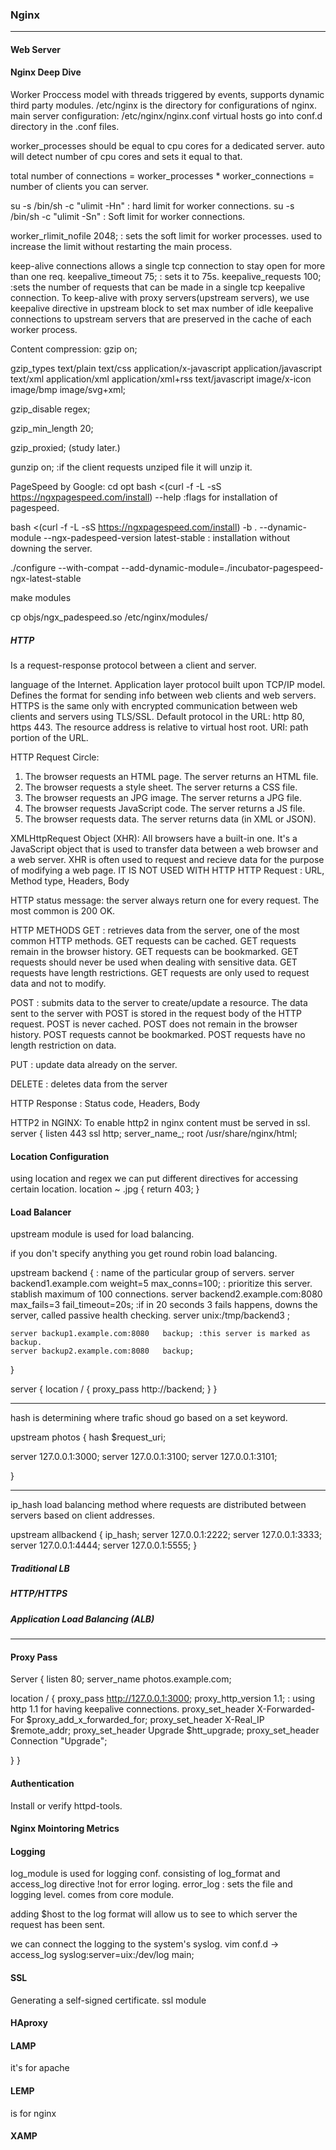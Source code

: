 ### Nginx
___
#### Web Server


#### Nginx Deep Dive
Worker Proccess model with threads triggered by events, supports dynamic third party modules.
/etc/nginx is the directory for configurations of nginx.
main server configuration: /etc/nginx/nginx.conf
virtual hosts go into conf.d directory in the .conf files.

worker_processes should be equal to cpu cores for a dedicated server. auto will detect number of cpu cores and sets it equal to that.

total number of connections = worker_processes * worker_connections = number of clients you can server.

su -s /bin/sh -c "ulimit -Hn" : hard limit for worker connections.
su -s /bin/sh -c "ulimit -Sn" : Soft limit for worker connections.

worker_rlimit_nofile 2048; : sets the soft limit for worker processes. used to increase the limit without restarting the main process.

keep-alive connections allows a single tcp connection to stay open for more than one req.
keepalive_timeout 75; : sets it to 75s. 
keepalive_requests 100; :sets the number of requests that can be made in a single tcp keepalive connection.
To keep-alive with proxy servers(upstream servers), we use keepalive directive in upstream block to set max number of idle keepalive connections to upstream servers that are preserved in the cache of each worker process.

Content compression: 
gzip on;

gzip_types text/plain text/css application/x-javascript application/javascript text/xml application/xml application/xml+rss text/javascript image/x-icon image/bmp image/svg+xml;

gzip_disable regex;

gzip_min_length 20;

gzip_proxied; (study later.)

gunzip on; :if the client requests unziped file it will unzip it.

PageSpeed by Google: 
cd opt
bash <(curl -f -L -sS https://ngxpagespeed.com/install) --help :flags for installation of pagespeed.

bash <(curl -f -L -sS https://ngxpagespeed.com/install) -b . --dynamic-module --ngx-padespeed-version latest-stable : installation without downing the server.

./configure --with-compat --add-dynamic-module=./incubator-pagespeed-ngx-latest-stable

make modules

cp objs/ngx_padespeed.so /etc/nginx/modules/


##### HTTP
Is a request-response protocol between a client and server.

language of the Internet. Application layer protocol built upon TCP/IP model. Defines the format for sending info between web clients and web servers.
HTTPS is the same only with encrypted communication between web clients and servers using TLS/SSL.
Default protocol in the URL: http 80, https 443. The resource address is relative to virtual host root.
URI: path portion of the URL.

HTTP Request Circle:
1. The browser requests an HTML page. The server returns an HTML file.
2. The browser requests a style sheet. The server returns a CSS file.
3. The browser requests an JPG image. The server returns a JPG file.
4. The browser requests JavaScript code. The server returns a JS file.
5. The browser requests data. The server returns data (in XML or JSON).

XMLHttpRequest Object (XHR):
All browsers have a built-in one. It's a JavaScript object that is used to transfer data between a web browser and a web server.
XHR is often used to request and recieve data for the purpose of modifying a web page.
IT IS NOT USED WITH HTTP 
HTTP Request : URL, Method type, Headers, Body

HTTP status message: the server always return one for every request. The most common is 200 OK. 




HTTP METHODS
GET : retrieves data from the server, one of the most common HTTP methods. GET requests can be cached. GET requests remain in the browser history. GET requests can be bookmarked. GET requests should never be used when dealing with sensitive data. GET requests have length restrictions. GET requests are only used to request data and not to modify.

POST : submits data to the server to create/update a resource. The data sent to the server with POST is stored in the request body of the HTTP request.
POST is never cached. POST does not remain in the browser history. POST requests cannot be bookmarked. POST requests have no length restriction on data.

PUT : update data already on the server. 

DELETE : deletes data from the server

HTTP Response : Status code, Headers, Body

HTTP2 in NGINX: To enable http2 in nginx content must be served in ssl.
server {
  listen 443 ssl http;
  server_name_;
  root /usr/share/nginx/html;

#### Location Configuration
using location and regex we can put different directives for accessing certain location.
location ~ .jpg {
                        return 403;
}



#### Load Balancer
upstream module is used for load balancing.

if you don't specify anything you get round robin load balancing.

upstream backend {    : name of the particular group of servers.
    server backend1.example.com       weight=5 max_conns=100; : prioritize this server. stablish maximum of 100 connections.
    server backend2.example.com:8080  max_fails=3 fail_timeout=20s; :if in 20 seconds 3 fails happens, downs the server, called passive health checking.
    server unix:/tmp/backend3   ;

    server backup1.example.com:8080   backup; :this server is marked as backup.
    server backup2.example.com:8080   backup;
}

server {
    location / {
        proxy_pass http://backend;
    }
}

___
hash is determining where trafic shoud go based on a set keyword.

upstream photos {
    hash $request_uri;

server 127.0.0.1:3000;
server 127.0.0.1:3100;
server 127.0.0.1:3101;


}
___

ip_hash load balancing method where requests are distributed between servers based on client addresses.

upstream allbackend {
    ip_hash;
    server 127.0.0.1:2222;
    server 127.0.0.1:3333;
    server 127.0.0.1:4444;
    server 127.0.0.1:5555;
}


##### Traditional LB



##### HTTP/HTTPS

##### Application Load Balancing (ALB)



___

#### Proxy Pass
Server {
  listen 80;
  server_name photos.example.com;
  
  location / {
  proxy_pass http://127.0.0.1:3000;
  proxy_http_version 1.1;     : using http 1.1 for having keepalive connections. 
  proxy_set_header X-Forwarded-For $proxy_add_x_forwarded_for;
  proxy_set_header X-Real_IP $remote_addr;
  proxy_set_header Upgrade $htt_upgrade;
  proxy_set_header Connection "Upgrade";
  
  }
}  

#### Authentication
Install or verify httpd-tools.

#### Nginx Mointoring Metrics

#### Logging
log_module is used for logging conf. consisting of log_format and access_log directive !not for error loging.
error_log : sets the file and logging level. comes from core module. 

adding $host to the log format will allow us to see to which server the request has been sent.

 we can connect the logging to the system's syslog. vim conf.d -> 
 access_log syslog:server=uix:/dev/log main;
 
 
#### SSL

Generating a self-signed certificate.
ssl module
#### HAproxy

#### LAMP
it's for apache

#### LEMP
is for nginx

#### XAMP


